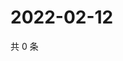 # 2022-02-12

共 0 条

<!-- BEGIN WEIBO -->
<!-- 最后更新时间 Sat Feb 12 2022 06:10:28 GMT+0800 (China Standard Time) -->

<!-- END WEIBO -->
